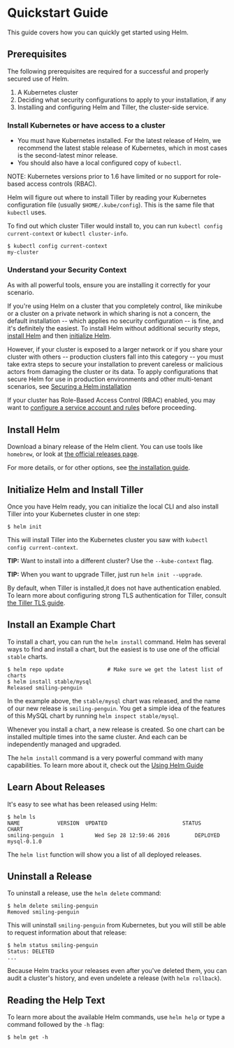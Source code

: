 # Quickstart Guide

This guide covers how you can quickly get started using Helm.

## Prerequisites

The following prerequisites are required for a successful and properly secured use of Helm.

1. A Kubernetes cluster
2. Deciding what security configurations to apply to your installation, if any
3. Installing and configuring Helm and Tiller, the cluster-side service.


### Install Kubernetes or have access to a cluster
- You must have Kubernetes installed. For the latest release of Helm, we recommend the latest stable release of Kubernetes, which in most cases is the second-latest minor release. 
- You should also have a local configured copy of `kubectl`.

NOTE: Kubernetes versions prior to 1.6 have limited or no support for role-based access controls (RBAC).

Helm will figure out where to install Tiller by reading your Kubernetes
configuration file (usually `$HOME/.kube/config`). This is the same file
that `kubectl` uses.

To find out which cluster Tiller would install to, you can run
`kubectl config current-context` or `kubectl cluster-info`.

```console
$ kubectl config current-context
my-cluster
```

### Understand your Security Context

As with all powerful tools, ensure you are installing it correctly for your scenario.

If you're using Helm on a cluster that you completely control, like minikube or a cluster on a private network in which sharing is not a concern, the default installation -- which applies no security configuration -- is fine, and it's definitely the easiest. To install Helm without additional security steps, [install Helm](#Install-Helm) and then [initialize Helm](#initialize-helm-and-install-tiller).

However, if your cluster is exposed to a larger network or if you share your cluster with others -- production clusters fall into this category -- you must take extra steps to secure your installation to prevent careless or malicious actors from damaging the cluster or its data. To apply configurations that secure Helm for use in production environments and other multi-tenant scenarios, see [Securing a Helm installation](securing_installation.md)

If your cluster has Role-Based Access Control (RBAC) enabled, you may want
to [configure a service account and rules](rbac.md) before proceeding.

## Install Helm

Download a binary release of the Helm client. You can use tools like
`homebrew`, or look at [the official releases page](https://github.com/kubernetes/helm/releases).

For more details, or for other options, see [the installation
guide](install.md).

## Initialize Helm and Install Tiller

Once you have Helm ready, you can initialize the local CLI and also
install Tiller into your Kubernetes cluster in one step:

```console
$ helm init
```

This will install Tiller into the Kubernetes cluster you saw with
`kubectl config current-context`.

**TIP:** Want to install into a different cluster? Use the
`--kube-context` flag.

**TIP:** When you want to upgrade Tiller, just run `helm init --upgrade`.

By default, when Tiller is installed,it does not have authentication enabled.
To learn more about configuring strong TLS authentication for Tiller, consult
[the Tiller TLS guide](tiller_ssl.md).

## Install an Example Chart

To install a chart, you can run the `helm install` command. Helm has
several ways to find and install a chart, but the easiest is to use one
of the official `stable` charts.

```console
$ helm repo update              # Make sure we get the latest list of charts
$ helm install stable/mysql
Released smiling-penguin
```

In the example above, the `stable/mysql` chart was released, and the name of
our new release is `smiling-penguin`. You get a simple idea of the
features of this MySQL chart by running `helm inspect stable/mysql`.

Whenever you install a chart, a new release is created. So one chart can
be installed multiple times into the same cluster. And each can be
independently managed and upgraded.

The `helm install` command is a very powerful command with many
capabilities. To learn more about it, check out the [Using Helm
Guide](using_helm.md)

## Learn About Releases

It's easy to see what has been released using Helm:

```console
$ helm ls
NAME           	VERSION	 UPDATED                       	STATUS         	CHART
smiling-penguin	 1      	Wed Sep 28 12:59:46 2016      	DEPLOYED       	mysql-0.1.0
```

The `helm list` function will show you a list of all deployed releases.

## Uninstall a Release

To uninstall a release, use the `helm delete` command:

```console
$ helm delete smiling-penguin
Removed smiling-penguin
```

This will uninstall `smiling-penguin` from Kubernetes, but you will
still be able to request information about that release:

```console
$ helm status smiling-penguin
Status: DELETED
...
```

Because Helm tracks your releases even after you've deleted them, you
can audit a cluster's history, and even undelete a release (with `helm
rollback`).

## Reading the Help Text

To learn more about the available Helm commands, use `helm help` or type
a command followed by the `-h` flag:

```console
$ helm get -h
```
